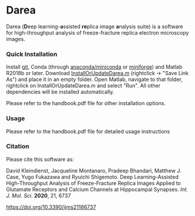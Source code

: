# Darea
Darea (**D**eep learning-**a**ssisted **re**plica image **a**nalysis suite) is a software for high-throughput analysis of freeze-fracture replica electron microscopy images.

### Quick Installation
Install [git](https://git-scm.com/), Conda (through [anaconda/miniconda](https://conda.io/projects/conda/en/latest/user-guide/install/index.html) or [miniforge](https://github.com/conda-forge/miniforge/releases)) and Matlab R2018b or later. Download [InstallOrUpdateDarea.m](https://github.com/DavidKleindienst/Darea/raw/master/InstallOrUpdateDarea.m) (rightclick -> "Save Link As") and place it in an empty folder. Open Matlab, navigate to that folder, rightclick on InstallOrUpdateDarea.m and select "Run". All other dependencies will be installed automatically.

Please refer to the handbook.pdf file for other installation options.

### Usage

Please refer to the handbook.pdf file for detailed usage instructions

### Citation

Please cite this software as:

David Kleindienst, Jacqueline Montanaro, Pradeep Bhandari, Matthew J. Case, Yugo Fukazawa and Ryuichi Shigemoto. Deep Learning-Assisted High-Throughput Analysis of Freeze-Fracture Replica Images Applied to Glutamate Receptors and Calcium Channels at Hippocampal Synapses. *Int. J. Mol. Sci.* **2020**, 21, 6737

<https://doi.org/10.3390/ijms21186737>